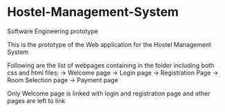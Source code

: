 # Hostel-Management-System
Software Engineering prototype

This is the prototype of the Web application for the Hostel Management System

Following are the list of webpages containing in the folder including both css and html files:
-> Welcome page
-> Login page
-> Registration Page
-> Room Selection page
-> Payment page


Only Welcome page is linked with login and registration page and other pages are left to link
